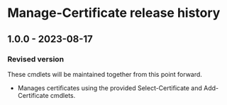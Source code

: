 # Manage-Certificate release history

## 1.0.0 - 2023-08-17

### Revised version

These cmdlets will be maintained together from this point forward.

* Manages certificates using the provided Select-Certificate and Add-Certificate cmdlets.
